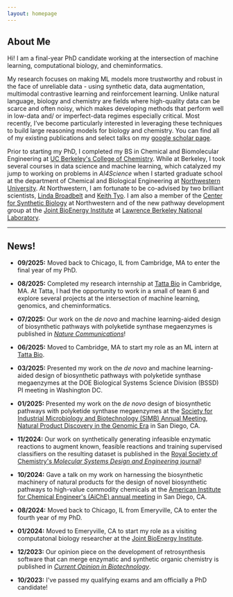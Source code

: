 ```yaml
---
layout: homepage
---
```


## About Me

Hi! I am a final-year PhD candidate working at the intersection of machine learning, computational biology, and cheminformatics.

My research focuses on making ML models more trustworthy and robust in the face of unreliable data - using synthetic data, data augmentation, multimodal contrastive learning and reinforcement learning. Unlike natural language, biology and chemistry are fields where high-quality data can be scarce and often noisy, which makes developing methods that perform well in low-data and/ or imperfect-data regimes especially critical. Most recently, I’ve become particularly interested in leveraging these techniques to build large reasoning models for biology and chemistry. You can find all of my existing publications and select talks on my [google scholar page](https://scholar.google.com/citations?user=dyNc88kAAAAJ&hl=en&oi=ao).

Prior to starting my PhD, I completed my BS in Chemical and Biomolecular Engineering at [UC Berkeley's College of Chemistry](https://chemistry.berkeley.edu). While at Berkeley, I took several courses in data science and machine learning, which catalyzed my jump to working on problems in *AI4Science* when I started graduate school at the department of Chemical and Biological Engineering at [Northwestern University](https://www.mccormick.northwestern.edu/chemical-biological/). At Northwestern, I am fortunate to be co-advised by two brilliant scientists, [Linda Broadbelt](https://www.mccormick.northwestern.edu/research-faculty/directory/profiles/broadbelt-linda.html) and [Keith Tyo](https://www.mccormick.northwestern.edu/research-faculty/directory/profiles/tyo-keith.html). I am also a member of the [Center for Synthetic Biology](https://syntheticbiology.northwestern.edu) at Northwestern and of the new pathway development group at the [Joint BioEnergy Institute](https://jbei.org) at [Lawrence Berkeley National Laboratory](https://www.lbl.gov). 

---

## News!

- **09/2025:** Moved back to Chicago, IL from Cambridge, MA to enter the final year of my PhD.

- **08/2025:** Completed my research internship at [Tatta Bio](https://tatta.bio) in Cambridge, MA. At Tatta, I had the opportunity to work in a small of team 6 and explore several projects at the intersection of machine learning, genomics, and cheminformatics.

- **07/2025:** Our work on the *de novo* and machine learning-aided design of biosynthetic pathways with polyketide synthase megaenzymes is published in [*Nature Communications*](https://www.nature.com/articles/s41467-025-61160-y)!

- **06/2025:** Moved to Cambridge, MA to start my role as an ML intern at [Tatta Bio](tatta.bio).

- **03/2025:** Presented my work on the *de novo* and machine learning-aided design of biosynthetic pathways with polyketide synthase megaenzymes at the DOE Biological Systems Science Division (BSSD) PI meeting in Washington DC.

- **01/2025:** Presented my work on the *de novo* design of biosynthetic pathways with polyketide synthase megaenzymes at the [Society for Industrial Microbiology and Biotechnology (SIMB) Annual Meeting, Natural Product Discovery in the Genomic Era](https://www.simbhq.org/np/) in San Diego, CA.

- **11/2024:** Our work on synthetically generating infeasible enzymatic reactions to augment known, feasible reactions and training supervised classifiers on the resulting dataset is published in the [Royal Society of Chemistry's *Molecular Systems Design and Engineering* journal](https://pubs.rsc.org/en/content/articlehtml/2024/me/d4me00118d)!

- **10/2024:** Gave a talk on my work on harnessing the biosynthetic machinery of natural products for the design of novel biosynthetic pathways to high-value commodity chemicals at the [American Institute for Chemical Engineer's (AiChE) annual meeting](https://aiche.confex.com/aiche/2024/meetingapp.cgi/Paper/691162) in San Diego, CA. 

- **08/2024:** Moved back to Chicago, IL from Emeryville, CA to enter the fourth year of my PhD.

- **01/2024:** Moved to Emeryville, CA to start my role as a visiting computatonal biology researcher at the [Joint BioEnergy Institute](jbei.org).

- **12/2023:** Our opinion piece on the development of retrosynthesis software that can merge enzymatic and synthetic organic chemistry is published in [*Current Opinion in Biotechnology*](https://www.sciencedirect.com/science/article/abs/pii/S0958166923001027).

- **10/2023:** I've passed my qualifying exams and am officially a PhD candidate!